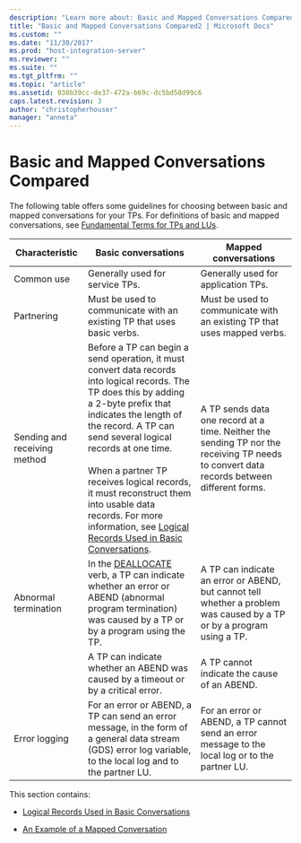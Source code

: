 ```yaml
---
description: "Learn more about: Basic and Mapped Conversations Compared"
title: "Basic and Mapped Conversations Compared2 | Microsoft Docs"
ms.custom: ""
ms.date: "11/30/2017"
ms.prod: "host-integration-server"
ms.reviewer: ""
ms.suite: ""
ms.tgt_pltfrm: ""
ms.topic: "article"
ms.assetid: 038b39cc-de37-472a-b69c-dc5bd58d99c6
caps.latest.revision: 3
author: "christopherhouser"
manager: "anneta"
---
```

# Basic and Mapped Conversations Compared
The following table offers some guidelines for choosing between basic and mapped conversations for your TPs. For definitions of basic and mapped conversations, see [Fundamental Terms for TPs and LUs](../core/fundamental-terms-for-tps-and-lus2.md).  
  
|Characteristic|Basic conversations|Mapped conversations|  
|--------------------|-------------------------|--------------------------|  
|Common use|Generally used for service TPs.|Generally used for application TPs.|  
|Partnering|Must be used to communicate with an existing TP that uses basic verbs.|Must be used to communicate with an existing TP that uses mapped verbs.|  
|Sending and receiving method|Before a TP can begin a send operation, it must convert data records into logical records. The TP does this by adding a 2-byte prefix that indicates the length of the record. A TP can send several logical records at one time.<br /><br /> When a partner TP receives logical records, it must reconstruct them into usable data records. For more information, see [Logical Records Used in Basic Conversations](../core/logical-records-used-in-basic-conversations2.md).|A TP sends data one record at a time. Neither the sending TP nor the receiving TP needs to convert data records between different forms.|  
|Abnormal termination|In the [DEALLOCATE](./deallocate2.md) verb, a TP can indicate whether an error or ABEND (abnormal program termination) was caused by a TP or by a program using the TP.|A TP can indicate an error or ABEND, but cannot tell whether a problem was caused by a TP or by a program using a TP.|  
||A TP can indicate whether an ABEND was caused by a timeout or by a critical error.|A TP cannot indicate the cause of an ABEND.|  
|Error logging|For an error or ABEND, a TP can send an error message, in the form of a general data stream (GDS) error log variable, to the local log and to the partner LU.|For an error or ABEND, a TP cannot send an error message to the local log or to the partner LU.|  
  
 This section contains:  
  
-   [Logical Records Used in Basic Conversations](../core/logical-records-used-in-basic-conversations2.md)  
  
-   [An Example of a Mapped Conversation](../core/an-example-of-a-mapped-conversation2.md)
